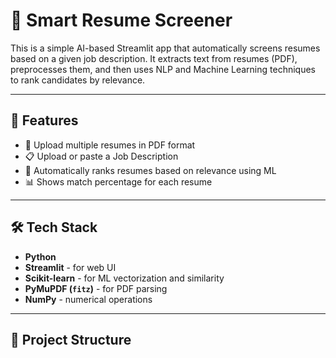 # 🧠 Smart Resume Screener

This is a simple AI-based Streamlit app that automatically screens resumes based on a given job description. It extracts text from resumes (PDF), preprocesses them, and then uses NLP and Machine Learning techniques to rank candidates by relevance.

---

## 🚀 Features

- 📄 Upload multiple resumes in PDF format
- 📋 Upload or paste a Job Description
- 🧠 Automatically ranks resumes based on relevance using ML
- 📊 Shows match percentage for each resume

---

## 🛠 Tech Stack

- **Python**
- **Streamlit** - for web UI
- **Scikit-learn** - for ML vectorization and similarity
- **PyMuPDF (`fitz`)** - for PDF parsing
- **NumPy** - numerical operations

---

## 📁 Project Structure

